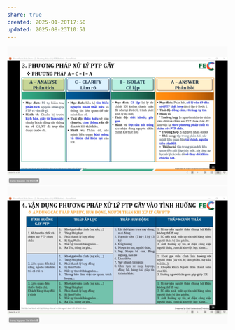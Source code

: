 ```yaml
---
share: true
created: 2025-01-20T17:50
updated: 2025-08-23T10:51
---
```

![Phân tích, làm rõ, cô lập, phản hồi.png](../../../../../../../assets/attachments/Ph%C3%A2n%20t%C3%ADch,%20l%C3%A0m%20r%C3%B5,%20c%C3%B4%20l%E1%BA%ADp,%20ph%E1%BA%A3n%20h%E1%BB%93i.png)
![Tháp áp lực, tháp huy động, tháp người thân.png](../../../../../../../assets/attachments/Th%C3%A1p%20%C3%A1p%20l%E1%BB%B1c,%20th%C3%A1p%20huy%20%C4%91%E1%BB%99ng,%20th%C3%A1p%20ng%C6%B0%E1%BB%9Di%20th%C3%A2n.png)
